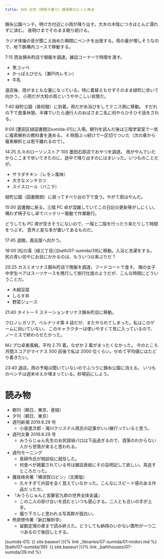 ```yaml
---
title: 449 日目（雨時々曇り）横須賀ロビンと再会
---
```


錦糸公園ベンチ。明け方付近に小雨が降り出す。大木の木陰につきほとんど濡れずに済む。
夜明けまでそのまま眠り続ける。

ラジオ体操の音が聞こえ始めた瞬間にベンチを出発する。雨の量が増しそうなので、地下鉄構内コースで移動する。

7:15 西友錦糸町店で朝飯を調達。雑誌コーナーで時間を潰す。

* 黒コッペ
* かっぱえびせん（瀬戸内レモン）
* 牛乳

退店後、雨がまともな量になっている。特に着替えもせずそのまま緑町に歩いて向かう。
小雨だが大粒の雨というややこしい状態だ。

7:40 緑町公園（美術館）に到着。雨だが水浴びをしてテニス側に移動。
すだれの下で食事休憩。半裸でいたら通行人のおばさま二名に何やらひそひそ話をされる。

9:00 [墨田区緑図書館][sumida-01]に入場。朝刊を読んだ後は三階学習室で一気に複素解析の教科書を進める。
4 時間ぶっ続けで一区切りついた（次の章から複素解析とは若干離れるので）。

14:25 久々のローソンストア 100 墨田石原店でおやつを調達。
雨がやんでいたからここまで歩いてきたのに、途中で降り出すのにはまいった。いつものことだが。

* サラダチキン（レモン風味）
* 大きなメンチカツ
* スイスロール（バニラ）

緑町公園（図書館側）に戻ってすべり台の下で食う。やがて雨はやんだ。

15:00 図書館に戻る。三階 PC 卓が混雑していてこの日記の更新等がしにくい。
構わず椅子なし卓でバッテリー駆動で作業敢行。

どうしても PC 席が空きそうにないので、一階と二階を行ったり来たりして時間をつぶす。
意外と変な本が置いてあるものだ。

17:45 退館。風呂屋へ向かう。

18:00 [松の湯（緑三丁目）][bath/07-sumida/39]に移動。入浴と洗濯をする。
尻の青い坊やにお目にかかるのは、もういつ以来ぶりだ？

20:25 カスミオリナス錦糸町店で晩飯を調達。フードコートで食す。
隣の女子中学生ペアはスーツケースを携行して旅行仕度のようだが、こんな時間にどういうことだ。

* 木綿豆腐
* しらす丼
* 野菜ジュース

21:40 タイトー F ステーションオリナス錦糸町店に移動。

クロノレガリア。ベルナリオ第 4 話だが、またやられてしまった。私はこのゲームに向いていない。
このキャラクターは使いやすくて気に入っているので、ノーミスで終わらせたかった。

MJ プロ卓東風戦。平均 2.70 着。なぜか 2 着がまったくなかった。
今のところ月間スコアがマイナス 500 前後で私は 2000 位くらい。せめて平均値にはたどり着きたい。

23:40 退店。雨の予報は聞いていないのでふつうに錦糸公園に消える。
いつものベンチは週末ゆえか埋まっている。砂場前にしよう。

# 読み物

* 朝刊（朝日、東京、産経）
* 夕刊（朝日、東京）
* 週刊新潮 2019.8.29 号
  * 小泉進次郎・滝川クリステル両氏の記事がいい線行っていると思う。
* 週刊文春 2019.8.29 号
  * みうらじゅん先生のお尻探偵パロは下品過ぎるので、洒落のわからない人から苦情が来ると思われる。
* 週刊モーニング
  * 島耕作氏が相談役に就任した。
  * 何食べが掲載されている号は雑誌表紙にその旨明記して欲しい。見逃すところだった。
* 魔夜峰央著『横須賀ロビン』（文庫版）
  * 久々すぎて内容を全く覚えていなかった。こんなにスピード感のある作品だったか。
* 『みうらじゅんと宮藤官九郎の世界全体会議』
  * この二人の掛け合いを読むといつも感心する。二人とも合いの手が上手。
  * 撮り下ろしと思われる写真群が面白い。
* 熊原啓作著『新訂解析学』
  * 留数定理の章まで読み終えた。どうしても納得のいかない箇所が一つ二つあるので後回しとする。

[sumida-01]: {{ site.baseurl }}{% link _libraries/07-sumida/01-midori.md %}
[bath/07-sumida/39]: {{ site.baseurl }}{% link _bathhouses/07-sumida/39.md %}
